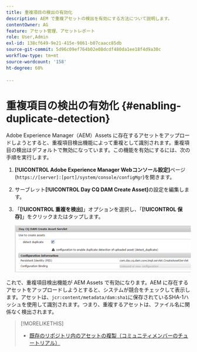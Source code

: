 ```yaml
---
title: 重複項目の検出の有効化
description: AEM で重複アセットの検出を有効にする方法について説明します。
contentOwner: AG
feature: アセット管理、アセットレポート
role: User,Admin
exl-id: 138cf649-9e21-415e-9861-b07caacc85db
source-git-commit: 5d96c09ef764b02e08dcdf480da1ee18f4d9a30c
workflow-type: tm+mt
source-wordcount: '158'
ht-degree: 60%

---
```


# 重複項目の検出の有効化 {#enabling-duplicate-detection}

Adobe Experience Manager（AEM）Assets に存在するアセットをアップロードしようとすると、重複項目検出機能によって重複として識別されます。重複項目の検出はデフォルトで無効になっています。この機能を有効にするには、次の手順を実行します。

1. **[!UICONTROL Adobe Experience Manager Webコンソール設定]**&#x200B;ページ(`https://[server]:[port]/system/console/configMgr`)を開きます。
1. サーブレット&#x200B;**[!UICONTROL Day CQ DAM Create Asset]**&#x200B;の設定を編集します。
1. 「**[!UICONTROL 重複を検出]**」オプションを選択し、「**[!UICONTROL 保存]**」をクリックまたはタップします。

   ![サーブレットで「重複項目の検出」オプションを選択](assets/chlimage_1-377.png)

これで、重複項目検出機能が AEM Assets で有効になります。AEM に存在するアセットをアップロードしようとすると、システムが競合をチェックして表示します。アセットは、`jcr:content/metadata/dam:sha1`に保存されているSHA-1ハッシュを使用して識別されます。つまり、重複するアセットは、ファイル名に関係なく検出されます。

>[!MORELIKETHIS]
>
>* [既存のリポジトリ内のアセットの複製（コミュニティメンバーのチュートリアル）](https://experience-aem.blogspot.com/2019/06/aem-65-find-duplicate-assets-binaries-in-existing-repository.html)

